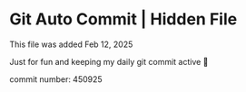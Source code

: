 # Git Auto Commit | Hidden File

This file was added Feb 12, 2025

Just for fun and keeping my daily git commit active 🤪

commit number: 450925
